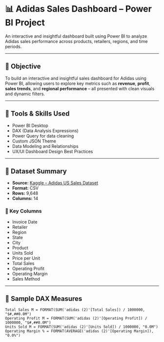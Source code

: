 # 📊 Adidas Sales Dashboard – Power BI Project

An interactive and insightful dashboard built using Power BI to analyze Adidas sales performance across products, retailers, regions, and time periods.

---

## 🎯 Objective

To build an interactive and insightful sales dashboard for Adidas using Power BI, allowing users to explore key metrics such as **revenue**, **profit**, **sales trends**, and **regional performance** – all presented with clean visuals and dynamic filters.

---

## 🧠 Tools & Skills Used

- Power BI Desktop  
- DAX (Data Analysis Expressions)  
- Power Query for data cleaning  
- Custom JSON Theme  
- Data Modeling and Relationships  
- UX/UI Dashboard Design Best Practices  

---

## 📁 Dataset Summary

- **Source:** [Kaggle – Adidas US Sales Dataset](https://www.kaggle.com/datasets/whenamancodes/adidas-us-sales-dataset)  
- **Format:** CSV  
- **Rows:** 9,648  
- **Columns:** 14  

### 🔑 Key Columns

- Invoice Date  
- Retailer  
- Region  
- State  
- City  
- Product  
- Units Sold  
- Price per Unit  
- Total Sales  
- Operating Profit  
- Operating Margin  
- Sales Method  

---

## 🧮 Sample DAX Measures

```dax
Total Sales M = FORMAT(SUM('adidas (2)'[Total Sales]) / 1000000, "$#,##0.0M")
Operating Profit M = FORMAT(SUM('adidas (2)'[Operating Profit]) / 1000000, "$#,##0.0M")
Units Sold M = FORMAT(SUM('adidas (2)'[Units Sold]) / 1000000, "0.0M")
Operating Margin % = FORMAT(AVERAGE('adidas (2)'[Operating Margin]), "0.0%")
